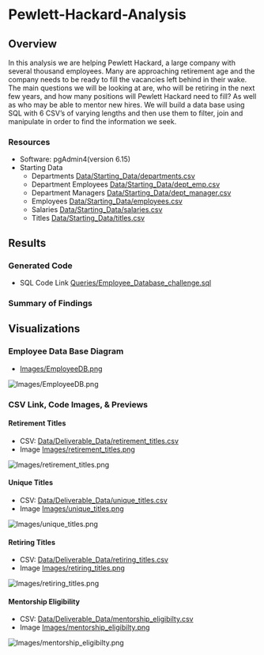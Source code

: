 # Pewlett-Hackard-Analysis

## Overview
In this analysis we are helping Pewlett Hackard, a large company with several thousand employees. Many are approaching retirement age and the company needs to be ready to fill the vacancies left behind in their wake. The main questions we will be looking at are, who will be retiring in the next few years, and how many positions will Pewlett Hackard need to fill? As well as who may be able to mentor new hires. We will build a data base using SQL with 6 CSV’s of varying lengths and then use them to filter, join and manipulate in order to find the information we seek.

### Resources

- Software: pgAdmin4(version 6.15)
- Starting Data
    - Departments [Data/Starting_Data/departments.csv](Data/Starting_Data/departments.csv)
    - Department Employees [Data/Starting_Data/dept_emp.csv](Data/Starting_Data/dept_emp.csv)
    - Department Managers [Data/Starting_Data/dept_manager.csv](Data/Starting_Data/dept_manager.csv)
    - Employees [Data/Starting_Data/employees.csv](Data/Starting_Data/employees.csv)
    - Salaries [Data/Starting_Data/salaries.csv](Data/Starting_Data/salaries.csv)
    - Titles [Data/Starting_Data/titles.csv](Data/Starting_Data/titles.csv)


## Results

### Generated Code 

- SQL Code Link [Queries/Employee_Database_challenge.sql](Queries/Employee_Database_challenge.sql)

### Summary of Findings 



## Visualizations

### Employee Data Base Diagram  
- [Images/EmployeeDB.png](Images/EmployeeDB.png)

![Images/EmployeeDB.png](Images/EmployeeDB.png)

### CSV Link, Code Images, & Previews

#### Retirement Titles
- CSV: [Data/Deliverable_Data/retirement_titles.csv](Data/Deliverable_Data/retirement_titles.csv)
- Image [Images/retirement_titles.png](Images/retirement_titles.png) 

![Images/retirement_titles.png](Images/retirement_titles.png)


#### Unique Titles
- CSV: [Data/Deliverable_Data/unique_titles.csv](Data/Deliverable_Data/unique_titles.csv)
- Image [Images/unique_titles.png](Images/unique_titles.png)

![Images/unique_titles.png](Images/unique_titles.png)


#### Retiring Titles
- CSV: [Data/Deliverable_Data/retiring_titles.csv](Data/Deliverable_Data/retiring_titles.csv) 
- Image [Images/retiring_titles.png](Images/retiring_titles.png)

![Images/retiring_titles.png](Images/retiring_titles.png)

#### Mentorship Eligibility  
- CSV: [Data/Deliverable_Data/mentorship_eligibilty.csv](Data/Deliverable_Data/mentorship_eligibilty.csv)
- Image [Images/mentorship_eligibilty.png](Images/mentorship_eligibilty.png)

![Images/mentorship_eligibilty.png](Images/mentorship_eligibilty.png)
